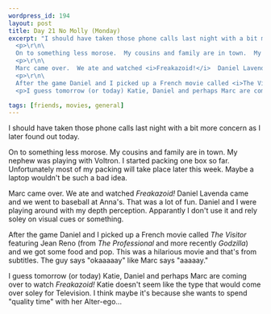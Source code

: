 ```yaml
--- 
wordpress_id: 194
layout: post
title: Day 21 No Molly (Monday)
excerpt: "I should have taken those phone calls last night with a bit more concern as I later found out today.\r\n\
  <p>\r\n\
  On to something less morose.  My cousins and family are in town.  My nephew was playing with Voltron.  I started packing one box so far.  Unfortunately most of my packing will take place later this week.  Maybe a laptop wouldn't be such a bad idea.\r\n\
  <p>\r\n\
  Marc came over.  We ate and watched <i>Freakazoid!</i>  Daniel Lavenda came and we went to baseball at Anna's.  That was a lot of fun.  Daniel and I were playing around with my depth perception.  Apparantly I don't use it and rely soley on visual cues or something.\r\n\
  <p>\r\n\
  After the game Daniel and I picked up a French movie called <i>The Visitor</i> featuring Jean Reno (from <i>The Professional</i> and more recently <i>Godzilla</i>) and we got some food and pop.  This was a hilarious movie and that's from subtitles.  The guy says \"okaaaaay\" like Marc says \"aaaaay.\"\r\n\
  <p>I guess tomorrow (or today) Katie, Daniel and perhaps Marc are coming over to watch <i>Freakazoid!</i>  Katie doesn't seem like the type that would come over soley for Television.  I think maybe it's because she wants to spend \"quality time\" with her Alter-ego... "

tags: [friends, movies, general]
---
```


I should have taken those phone calls last night with a bit more concern as I later found out today.
<p>
On to something less morose.  My cousins and family are in town.  My nephew was playing with Voltron.  I started packing one box so far.  Unfortunately most of my packing will take place later this week.  Maybe a laptop wouldn't be such a bad idea.
<p>
Marc came over.  We ate and watched <i>Freakazoid!</i>  Daniel Lavenda came and we went to baseball at Anna's.  That was a lot of fun.  Daniel and I were playing around with my depth perception.  Apparantly I don't use it and rely soley on visual cues or something.
<p>
After the game Daniel and I picked up a French movie called <i>The Visitor</i> featuring Jean Reno (from <i>The Professional</i> and more recently <i>Godzilla</i>) and we got some food and pop.  This was a hilarious movie and that's from subtitles.  The guy says "okaaaaay" like Marc says "aaaaay."
<p>I guess tomorrow (or today) Katie, Daniel and perhaps Marc are coming over to watch <i>Freakazoid!</i>  Katie doesn't seem like the type that would come over soley for Television.  I think maybe it's because she wants to spend "quality time" with her Alter-ego... 
